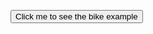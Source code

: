 <button class="example-button" onclick="openPopup('popup-bike-example')">Click me to see the bike example</button>

<!-- data-fetch-uri="http://localhost:3000/wertgarantie/dummyPolicies" -->
<wertgarantie-selection-pop-up id="popup-bike-example"
        class="example1"
        data-bifrost-uri="https://wertgarantie-bifrost.herokuapp.com/wertgarantie"
        data-shop-product-name="Super Bike"
        data-client-id="f0037d1d-9936-4f63-8f74-136d8aa6b063"
        data-device-class="6bdd2d93-45d0-49e1-8a0c-98eb80342222"
        data-device-price="1000">
</wertgarantie-selection-pop-up>